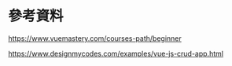 # 參考資料

https://www.vuemastery.com/courses-path/beginner

https://www.designmycodes.com/examples/vue-js-crud-app.html